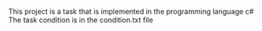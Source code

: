 This project is a task that is implemented in the programming language c#
The task condition is in the condition.txt file
